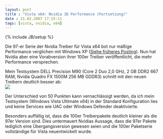 ```yaml
---
layout: post
title : "Vista x64: Nvidia 3D Performance (Fortsetzung)"
date : 21.02.2007 17:15:11
tags: [vista, nvidia, x64]
---
```

{% include JB/setup %}

Die 97-er Serie der Nvidia Treiber für Vista x64 bot nur mäßige Performance verglichen mit Windows XP ([Siehe früheres Posting](/2006/12/17/Vista-x64-Nvidia-3d-Performance)). Nun hat Nvidia aber eine Vorabversion ihrer 100er Treiber veröffentlicht, die mehr Performance versprechen.

Mein Testsystem DELL Precision M90 (Core 2 Duo 2,0 GHz, 2 GB DDR2 667 RAM, Nvidia Quadro FX 1500M 256 MB GDDR3) schnitt mit den neuen Treibern deutlich besser ab:  
![](http://www.dev-jc-vb.de/dev-jc-vb/blog/images/Vistax64Nvidia3DPerformance_F29E/image04.png) 

Der Unterschied von 50 Punkten kann vernachlässigt werden, da ich mein Testsystem (Windows Vista Ultimate x64) in der Standard Konfiguration lies und keine Services wie UAC oder Windows Defender deaktivierte.

Besonders auffällig ist, dass die 100er Treiberpakete deutlich kleiner als die 97er Version sind. Dies untermauert Nvidias Aussage, dass die 97er Pakete lediglich eine Übergangsversion gewesen seien und die 100er Paketserie vollständige für Vista neuentwickelt wurde.
